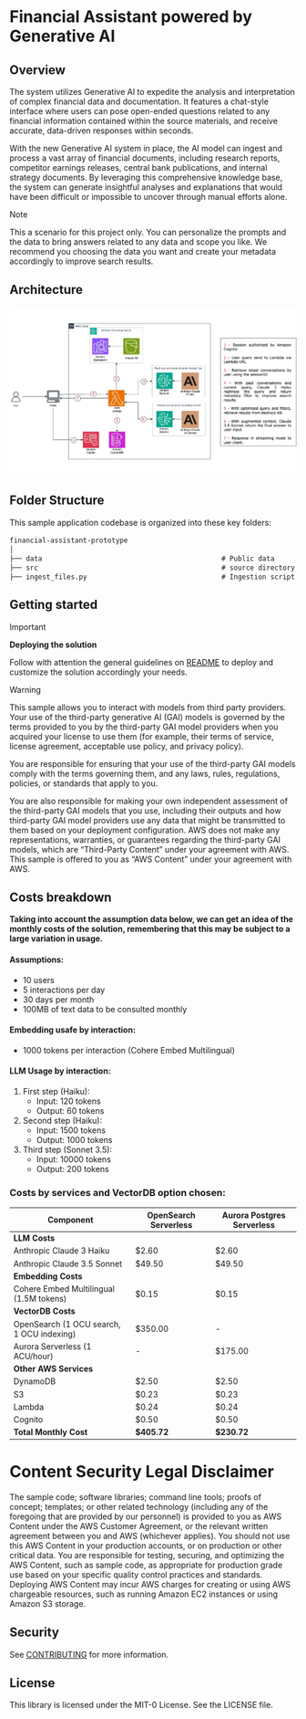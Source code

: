 # Financial Assistant powered by Generative AI

## Overview

The system utilizes Generative AI to expedite the analysis and interpretation of complex financial data and documentation. It features a chat-style interface where users can pose open-ended questions related to any financial information contained within the source materials, and receive accurate, data-driven responses within seconds.

With the new Generative AI system in place, the AI model can ingest and process a vast array of financial documents, including research reports, competitor earnings releases, central bank publications, and internal strategy documents. By leveraging this comprehensive knowledge base, the system can generate insightful analyses and explanations that would have been difficult or impossible to uncover through manual efforts alone.

> [!NOTE] 
> This a scenario for this project only. You can personalize the prompts and the data to bring answers related to any data and scope you like. We recommend you choosing the data you want and create your metadata accordingly to improve search results.

## Architecture

![High Level Architecture](./images/prototype.jpg)

## Folder Structure

This sample application codebase is organized into these key folders:

```
financial-assistant-prototype
│
├── data                                            # Public data
├── src                                             # source directory
├── ingest_files.py                                 # Ingestion script
```

## Getting started
> [!IMPORTANT] 
>
>**Deploying the solution**
>
>Follow with attention the general guidelines on [README](src/README.md) to deploy and customize the solution accordingly your needs.

> [!WARNING]
>
>This sample allows you to interact with models from third party providers. Your use of the third-party generative AI (GAI) models is governed by the terms provided to you by the third-party GAI model providers when you acquired your license to use them (for example, their terms of service, license agreement, acceptable use policy, and privacy policy).
>
>You are responsible for ensuring that your use of the third-party GAI models comply with the terms governing them, and any laws, rules, regulations, policies, or standards that apply to you.
>
>You are also responsible for making your own independent assessment of the third-party GAI models that you use, including their outputs and how third-party GAI model providers use any data that might be transmitted to them based on your deployment configuration. AWS does not make any representations, warranties, or guarantees regarding the third-party GAI models, which are “Third-Party Content” under your agreement with AWS. This sample is offered to you as “AWS Content” under your agreement with AWS.

## Costs breakdown
**Taking into account the assumption data below, we can get an idea of the monthly costs of the solution, remembering that this may be subject to a large variation in usage.**

#### Assumptions:
- 10 users
- 5 interactions per day
- 30 days per month
- 100MB of text data to be consulted monthly

#### Embedding usafe by interaction:
- 1000 tokens per interaction (Cohere Embed Multilingual)

#### LLM Usage by interaction:
1. First step (Haiku):
   - Input: 120 tokens
   - Output: 60 tokens
2. Second step (Haiku):
   - Input: 1500 tokens
   - Output: 1000 tokens
3. Third step (Sonnet 3.5):
   - Input: 10000 tokens
   - Output: 200 tokens

 ### Costs by services and VectorDB option chosen:
 
 <div align="center">

   
| Component | OpenSearch Serverless | Aurora Postgres Serverless |
|-----------|-----------------|-------------|
| **LLM Costs** | | |
| Anthropic Claude 3 Haiku  | $2.60 | $2.60 |
| Anthropic Claude 3.5 Sonnet  | $49.50 | $49.50 |
| **Embedding Costs** | | |
| Cohere Embed Multilingual (1.5M tokens) | $0.15 | $0.15 |
| **VectorDB Costs** | | |
| OpenSearch (1 OCU search, 1 OCU indexing) | $350.00 | - |
| Aurora Serverless (1 ACU/hour) | - | $175.00 |
| **Other AWS Services** | | |
| DynamoDB | $2.50 | $2.50 |
| S3 | $0.23 | $0.23 |
| Lambda | $0.24 | $0.24 |
| Cognito | $0.50 | $0.50 |
| **Total Monthly Cost** | **$405.72** | **$230.72** |
   
 </div>

# Content Security Legal Disclaimer
The sample code; software libraries; command line tools; proofs of concept; templates; or other related technology (including any of the foregoing that are provided by our personnel) is provided to you as AWS Content under the AWS Customer Agreement, or the relevant written agreement between you and AWS (whichever applies). You should not use this AWS Content in your production accounts, or on production or other critical data. You are responsible for testing, securing, and optimizing the AWS Content, such as sample code, as appropriate for production grade use based on your specific quality control practices and standards. Deploying AWS Content may incur AWS charges for creating or using AWS chargeable resources, such as running Amazon EC2 instances or using Amazon S3 storage.

## Security

See [CONTRIBUTING](CONTRIBUTING.md#security-issue-notifications) for more information.

## License

This library is licensed under the MIT-0 License. See the LICENSE file.

